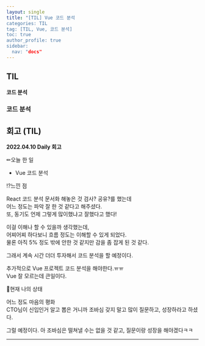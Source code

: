 ```yaml
---
layout: single
title: "[TIL] Vue 코드 분석
categories: TIL
tag: [TIL, Vue, 코드 분석]
toc: true
author_profile: true
sidebar:
  nav: "docs"
---
```


## TIL

**코드 분석**

### 코드 분석

## 회고 (TIL)

**2022.04.10 Daily 회고**

✏오늘 한 일

- Vue 코드 분석

⁉느낀 점

React 코드 분석 문서화 해놓은 것 검사? 공유?를 했는데  
어느 정도는 파악 잘 한 것 같다고 해주셨다.  
또, 동기도 언제 그렇게 많이했냐고 잘했다고 했다!

이걸 이해나 할 수 있을까 생각했는데,  
어찌어찌 하다보니 흐름 정도는 이해할 수 있게 되었다.  
물론 아직 5% 정도 밖에 안한 것 같지만 감을 좀 잡게 된 것 같다.

그래서 계속 시간 더더 투자해서 코드 분석을 할 예정이다.

추가적으로 Vue 프로젝트 코드 분석을 해야한다.ㅠㅠ  
Vue 잘 모르는데 큰일이다.

🎃현재 나의 상태

어느 정도 마음의 평화  
CTO님이 신입인거 알고 뽑은 거니까 조바심 갖지 말고 많이 질문하고, 성장하라고 하셨다.

그럴 예정이다. 아 조바심은 떨쳐낼 수는 없을 것 같고, 질문이랑 성장을 해야겠다ㅋㅋ

<hr>

